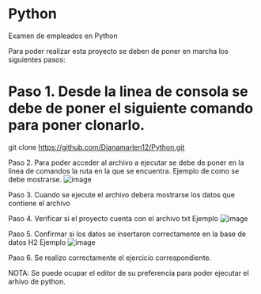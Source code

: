 # Python
Examen de empleados en Python

Para poder realizar esta proyecto se deben de poner en marcha los siguientes pasos:


# Paso 1. Desde la linea de consola se debe de poner el siguiente comando para poner clonarlo.
git clone https://github.com/Dianamarlen12/Python.git

Paso 2. Para poder acceder al archivo a ejecutar se debe de poner en la linea de comandos la ruta en la que se encuentra. 
Ejemplo de como se debe mostrarse.
![image](https://user-images.githubusercontent.com/50559771/177461482-50208d3c-411d-430f-8a35-d1d069da8401.png)



Paso 3. Cuando se ejecute el archivo debera mostrarse los datos que contiene el archivo


Paso 4. Verificar si el proyecto cuenta con el archivo txt
Ejemplo
![image](https://user-images.githubusercontent.com/50559771/177461709-5a100712-7832-4c9d-81e5-4ac4a4d18491.png)



Paso 5. Confirmar si los datos se insertaron correctamente en la base de datos H2
Ejemplo
![image](https://user-images.githubusercontent.com/50559771/177461827-0d1267c3-cd6e-4e84-8bd5-0be3566f1317.png)



Paso 6. Se realizo correctamente el ejercicio correspondiente.

NOTA: Se puede ocupar el editor de su preferencia para poder ejecutar el arhivo de python.
